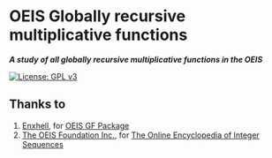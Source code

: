# OEIS Globally recursive multiplicative functions
***A study of all globally recursive multiplicative functions in the OEIS*** <p>
[![License: GPL v3](https://img.shields.io/badge/License-GPL%20v3-blue.svg)](https://www.gnu.org/licenses/gpl-3.0)

## Thanks to

1. [Enxhell](https://github.com/eluzhnica), for [OEIS GF Package](https://github.com/eluzhnica/oeis_gf)
2. [The OEIS Foundation Inc.](http://oeisf.org/), for [The Online Encyclopedia of Integer Sequences](https://oeis.org/)

